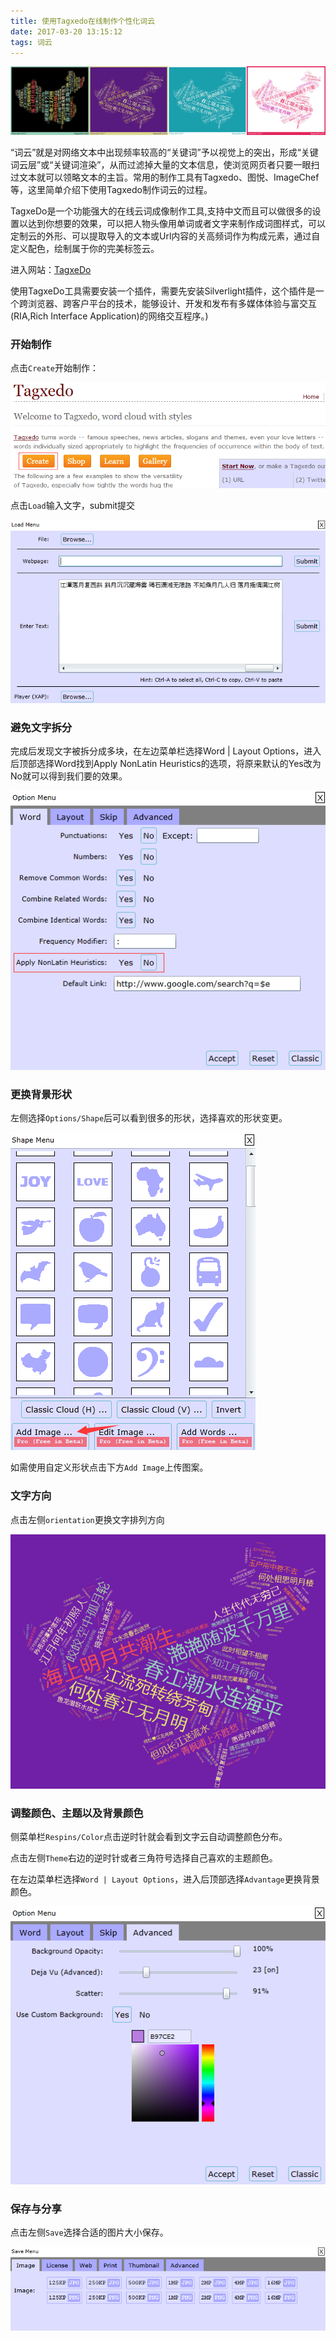 ```yaml
---
title: 使用Tagxedo在线制作个性化词云
date: 2017-03-20 13:15:12
tags: 词云
---
```


![ciyun](ciyun/c1.png)<!--more-->

“词云”就是对网络文本中出现频率较高的“关键词”予以视觉上的突出，形成“关键词云层”或“关键词渲染”，从而过滤掉大量的文本信息，使浏览网页者只要一眼扫过文本就可以领略文本的主旨。常用的制作工具有Tagxedo、图悦、ImageChef等，这里简单介绍下使用Tagxedo制作词云的过程。

TagxeDo是一个功能强大的在线云词成像制作工具,支持中文而且可以做很多的设置以达到你想要的效果，可以把人物头像用单词或者文字来制作成词图样式，可以定制云的外形、可以提取导入的文本或Url内容的关高频词作为构成元素，通过自定义配色，绘制属于你的完美标签云。

进入网站：[TagxeDo](http://www.tagxedo.com/)

使用TagxeDo工具需要安装一个插件，需要先安装Silverlight插件，这个插件是一个跨浏览器、跨客户平台的技术，能够设计、开发和发布有多媒体体验与富交互(RIA,Rich Interface Application)的网络交互程序。)

### 开始制作

点击`Create`开始制作：

![ciyun](ciyun/c2.png)

点击`Load`输入文字，submit提交

![ciyun](ciyun/c3.png)

### 避免文字拆分
完成后发现文字被拆分成多块，在左边菜单栏选择Word | Layout Options，进入后顶部选择Word找到Apply NonLatin Heuristics的选项，将原来默认的Yes改为No就可以得到我们要的效果。

![ciyun](ciyun/c4.png)

### 更换背景形状

左侧选择`Options/Shape`后可以看到很多的形状，选择喜欢的形状变更。

![ciyun](ciyun/c5.png)

如需使用自定义形状点击下方`Add Image`上传图案。

### 文字方向

点击左侧`orientation`更换文字排列方向

![ciyun](ciyun/c6.png)

### 调整颜色、主题以及背景颜色

侧菜单栏`Respins/Color`点击逆时针就会看到文字云自动调整颜色分布。

点击左侧`Theme`右边的逆时针或者三角符号选择自己喜欢的主题颜色。

在左边菜单栏选择`Word | Layout Options`，进入后顶部选择`Advantage`更换背景颜色。

![ciyun](ciyun/c7.png)

### 保存与分享

点击左侧`Save`选择合适的图片大小保存。

![ciyun](ciyun/c8.png)